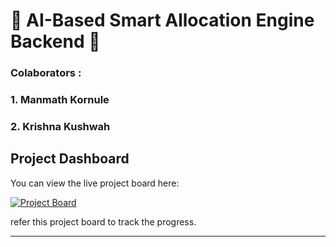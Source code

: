 # 🌟 AI-Based Smart Allocation Engine Backend 🌟
### Colaborators :
### 1. Manmath Kornule 
### 2. Krishna Kushwah
## Project Dashboard

You can view the live project board here:

[![Project Board](https://img.shields.io/badge/Project-Board-blue)](https://github.com/your-username/your-repo/projects/1)

refer this project board to track the progress.

---
